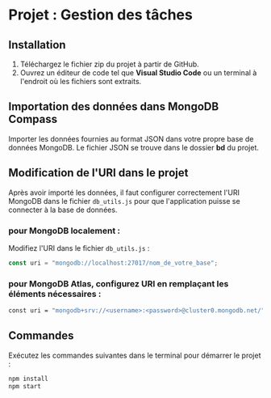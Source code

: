 # Projet : Gestion des tâches

## Installation

1. Téléchargez le fichier zip du projet à partir de GitHub.
2. Ouvrez un éditeur de code tel que **Visual Studio Code** ou un terminal à l'endroit où les fichiers sont extraits.

## Importation des données dans MongoDB Compass

Importer les données fournies au format JSON dans votre propre base de données MongoDB. Le fichier JSON se trouve dans le dossier **bd** du projet.

## Modification de l'URI dans le projet

Après avoir importé les données, il faut configurer correctement l'URI MongoDB dans le fichier `db_utils.js` pour que l'application puisse se connecter à la base de données.

###  pour MongoDB localement :
Modifiez l'URI dans le fichier `db_utils.js` :
```javascript
const uri = "mongodb://localhost:27017/nom_de_votre_base";
```

###  pour MongoDB Atlas, configurez URI en remplaçant les éléments nécessaires :
```bash
const uri = "mongodb+srv://<username>:<password>@cluster0.mongodb.net/";
```

## Commandes

Exécutez les commandes suivantes dans le terminal pour démarrer le projet :

```bash
npm install
npm start
